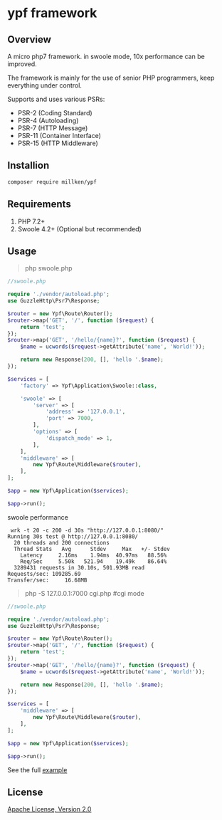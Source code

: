 # ypf framework

## Overview

A micro php7 framework. in swoole mode, 10x performance can be improved.

The framework is mainly for the use of senior PHP programmers, keep everything under control.

Supports and uses various PSRs:

- PSR-2 (Coding Standard)
- PSR-4 (Autoloading)
- PSR-7 (HTTP Message)
- PSR-11 (Container Interface)
- PSR-15 (HTTP Middleware)

## Installion

```sh
composer require millken/ypf
```

## Requirements

1. PHP 7.2+
2. Swoole 4.2+ (Optional but recommended)

## Usage

> php swoole.php

```php
//swoole.php

require './vendor/autoload.php';
use GuzzleHttp\Psr7\Response;

$router = new Ypf\Route\Router();
$router->map('GET', '/', function ($request) {
    return 'test';
});
$router->map('GET', '/hello/{name}?', function ($request) {
    $name = ucwords($request->getAttribute('name', 'World!'));

    return new Response(200, [], 'hello '.$name);
});

$services = [
    'factory' => Ypf\Application\Swoole::class,

    'swoole' => [
        'server' => [
            'address' => '127.0.0.1',
            'port' => 7000,
        ],
        'options' => [
            'dispatch_mode' => 1,
        ],
    ],
    'middleware' => [
        new Ypf\Route\Middleware($router),
    ],
];

$app = new Ypf\Application($services);

$app->run();
```
swoole performance
```
 wrk -t 20 -c 200 -d 30s "http://127.0.0.1:8080/"
Running 30s test @ http://127.0.0.1:8080/
  20 threads and 200 connections
  Thread Stats   Avg      Stdev     Max   +/- Stdev
    Latency     2.16ms    1.94ms  40.97ms   88.56%
    Req/Sec     5.50k   521.94    19.49k    86.64%
  3289431 requests in 30.10s, 501.93MB read
Requests/sec: 109285.69
Transfer/sec:     16.68MB
```

> php -S 127.0.0.1:7000 cgi.php #cgi mode

```php
//swoole.php

require './vendor/autoload.php';
use GuzzleHttp\Psr7\Response;

$router = new Ypf\Route\Router();
$router->map('GET', '/', function ($request) {
    return 'test';
});
$router->map('GET', '/hello/{name}?', function ($request) {
    $name = ucwords($request->getAttribute('name', 'World!'));

    return new Response(200, [], 'hello '.$name);
});

$services = [
    'middleware' => [
        new Ypf\Route\Middleware($router),
    ],
];

$app = new Ypf\Application($services);

$app->run();
```

See the full [example](https://github.com/millken/ypf_demo)

## License

[Apache License, Version 2.0](https://github.com/millken/ypf/blob/master/license.txt)
